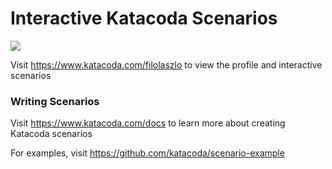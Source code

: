 # Interactive Katacoda Scenarios

[![](http://shields.katacoda.com/katacoda/filolaszlo/count.svg)](https://www.katacoda.com/filolaszlo "Get your profile on Katacoda.com")

Visit https://www.katacoda.com/filolaszlo to view the profile and interactive scenarios

### Writing Scenarios
Visit https://www.katacoda.com/docs to learn more about creating Katacoda scenarios

For examples, visit https://github.com/katacoda/scenario-example
